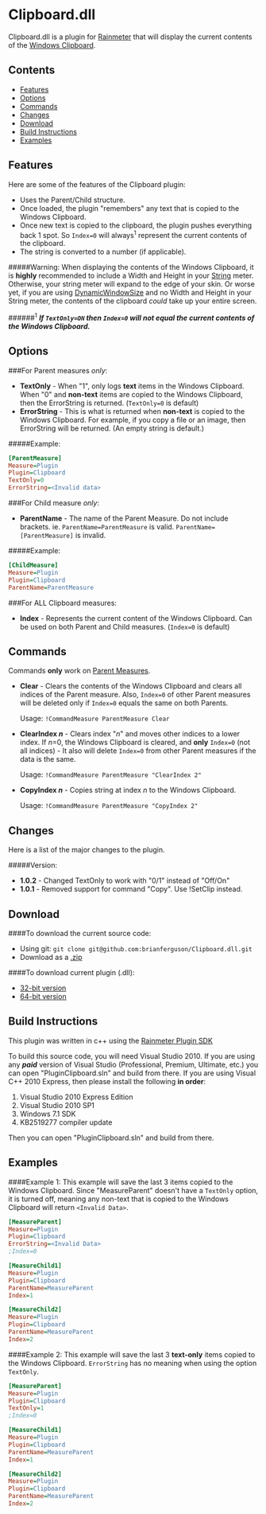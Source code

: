 Clipboard.dll
=============

Clipboard.dll is a plugin for [Rainmeter](http://www.rainmeter.net) that will display the current contents of the [Windows Clipboard](http://en.wikipedia.org/wiki/Clipboard_%28computing%29#Microsoft_Windows).


Contents
-

* [Features](#features)
* [Options](#options)
* [Commands](#commands)
* [Changes](#changes)
* [Download](#download)
* [Build Instructions](#build-instructions)
* [Examples](#examples)
 
 
Features
-
Here are some of the features of the Clipboard plugin:

* Uses the Parent/Child structure.
* Once loaded, the plugin "remembers" any text that is copied to the Windows Clipboard.
* Once new text is copied to the clipboard, the plugin pushes everything back 1 spot. So `Index=0` will always<sup>1</sup> represent the current contents of the clipboard.
* The string is converted to a number (if applicable).

#####Warning:
When displaying the contents of the Windows Clipboard, it is **highly** recommended to include a Width and Height in your [String](http://rainmeter.net/cms/Meters-String) meter. Otherwise, your string meter will expand to the edge of your skin. Or worse yet, if you are using [DynamicWindowSize](http://rainmeter.net/cms/Skins-Rainmeter) and no Width and Height in your String meter, the contents of the clipboard *could* take up your entire screen.

######<sup>1</sup> _**If `TextOnly=ON` then `Index=0` will not equal the current contents of the Windows Clipboard.**_


Options
-
###For Parent measures *only*:

* **TextOnly** - When "1", only logs **text** items in the Windows Clipboard. When "0" and **non-text** items are copied to the Windows Clipboard, then the ErrorString is returned. (`TextOnly=0` is default)
* **ErrorString** - This is what is returned when **non-text** is copied to the Windows Clipboard. For example, if you copy a file or an image, then ErrorString will be returned. (An empty string is default.)

#####Example:
```ini
[ParentMeasure]
Measure=Plugin
Plugin=Clipboard
TextOnly=0
ErrorString=<Invalid data>
```

###For Child measure *only*:

* **ParentName** - The name of the Parent Measure. Do not include brackets. ie. `ParentName=ParentMeasure` is valid. `ParentName=[ParentMeasure]` is invalid.

#####Example:
```ini
[ChildMeasure]
Measure=Plugin
Plugin=Clipboard
ParentName=ParentMeasure
```

###For ALL Clipboard measures:

* **Index** - Represents the current content of the Windows Clipboard. Can be used on both Parent and Child measures. (`Index=0` is default)


Commands
-
Commands **only** work on [Parent Measures](#for-parent-measures-only).

* **Clear** - Clears the contents of the Windows Clipboard and clears all indices of the Parent measure. Also, `Index=0` of other Parent measures will be deleted only if `Index=0` equals the same on both Parents.

    Usage: `!CommandMeasure ParentMeasure Clear`
* **ClearIndex _n_** - Clears index "_n_" and moves other indices to a lower index. If _n_=0, the Windows Clipboard is cleared, and **only** `Index=0` (not all indices) - It also will delete `Index=0` from other Parent measures if the data is the same.

    Usage: `!CommandMeasure ParentMeasure "ClearIndex 2"`
* **CopyIndex _n_** - Copies string at index *n* to the Windows Clipboard.

    Usage: `!CommandMeasure ParentMeasure "CopyIndex 2"`

Changes
-
Here is a list of the major changes to the plugin.

#####Version:
* **1.0.2** - Changed TextOnly to work with "0/1" instead of "Off/On"
* **1.0.1** - Removed support for command "Copy". Use !SetClip instead.

Download
-
####To download the current source code:

* Using git: `git clone git@github.com:brianferguson/Clipboard.dll.git`
* Download as a [.zip](https://github.com/brianferguson/Clipboard.dll/zipball/master)

####To download current plugin (.dll):

* [32-bit version](https://github.com/brianferguson/Clipboard.dll/blob/master/PluginClipboard/x32/Release/Clipboard.dll?raw=true)
* [64-bit version](https://github.com/brianferguson/Clipboard.dll/blob/master/PluginClipboard/x64/Release/Clipboard.dll?raw=true)


Build Instructions
-
This plugin was written in c++ using the [Rainmeter Plugin SDK](https://github.com/rainmeter/rainmeter-plugin-sdk)

To build this source code, you will need Visual Studio 2010. If you are using any _**paid**_ version of Visual Studio (Professional, Premium, Ultimate, etc.) you can open "PluginClipboard.sln" and build from there. If you are using Visual C++ 2010 Express, then please install the following **in order**:

1. Visual Studio 2010 Express Edition
2. Visual Studio 2010 SP1
3. Windows 7.1 SDK
4. KB2519277 compiler update

Then you can open "PluginClipboard.sln" and build from there.


Examples
-

####Example 1:
This example will save the last 3 items copied to the Windows Clipboard. Since "MeasureParent" doesn't have a `TextOnly` option, it is turned off, meaning any non-text that is copied to the Windows Clipboard will return `<Invalid Data>`.

```ini
[MeasureParent]
Measure=Plugin
Plugin=Clipboard
ErrorString=<Invalid Data>
;Index=0

[MeasureChild1]
Measure=Plugin
Plugin=Clipboard
ParentName=MeasureParent
Index=1

[MeasureChild2]
Measure=Plugin
Plugin=Clipboard
ParentName=MeasureParent
Index=2
```

####Example 2:
This example will save the last 3 **text-only** items copied to the Windows Clipboard. `ErrorString` has no meaning when using the option `TextOnly`.

```ini
[MeasureParent]
Measure=Plugin
Plugin=Clipboard
TextOnly=1
;Index=0

[MeasureChild1]
Measure=Plugin
Plugin=Clipboard
ParentName=MeasureParent
Index=1

[MeasureChild2]
Measure=Plugin
Plugin=Clipboard
ParentName=MeasureParent
Index=2
```